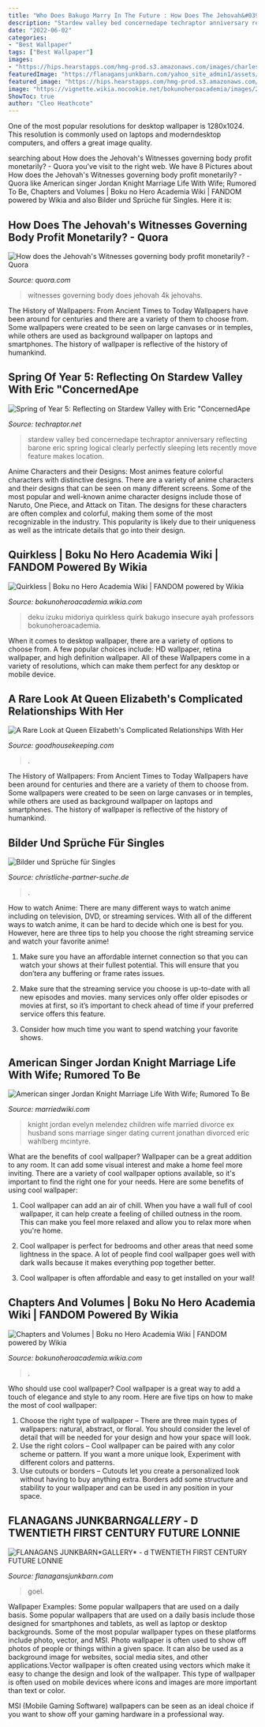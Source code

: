 ```yaml
---
title: "Who Does Bakugo Marry In The Future : How Does The Jehovah&#039;s Witnesses Governing Body Profit Monetarily?"
description: "Stardew valley bed concernedape techraptor anniversary reflecting barone eric spring logical clearly perfectly sleeping lets recently move feature makes location"
date: "2022-06-02"
categories:
- "Best Wallpaper"
tags: ["Best Wallpaper"]
images:
- "https://hips.hearstapps.com/hmg-prod.s3.amazonaws.com/images/charles-queen-1534529454.jpg?crop=0.700xw:1.00xh;0.126xw,0&amp;resize=480:*"
featuredImage: "https://flanagansjunkbarn.com/yahoo_site_admin1/assets/images/IMG_1767.326125759_std.JPG"
featured_image: "https://hips.hearstapps.com/hmg-prod.s3.amazonaws.com/images/charles-queen-1534529454.jpg?crop=0.700xw:1.00xh;0.126xw,0&amp;resize=480:*"
image: "https://vignette.wikia.nocookie.net/bokunoheroacademia/images/2/2f/Volume_2.png/revision/latest?cb=20160405163822"
ShowToc: true
author: "Cleo Heathcote"
---
```



One of the most popular resolutions for desktop wallpaper is 1280x1024. This resolution is commonly used on laptops and moderndesktop computers, and offers a great image quality.

	

		
searching about How does the Jehovah&#039;s Witnesses governing body profit monetarily? - Quora you've visit to the right web. We have 8 Pictures about How does the Jehovah&#039;s Witnesses governing body profit monetarily? - Quora like American singer Jordan Knight Marriage Life With Wife; Rumored To Be, Chapters and Volumes | Boku no Hero Academia Wiki | FANDOM powered by Wikia and also Bilder und Sprüche für Singles. Here it is:
		
    
## How Does The Jehovah&#039;s Witnesses Governing Body Profit Monetarily? - Quora

<img loading=lazy src="https://qph.fs.quoracdn.net/main-qimg-9e0d1b62d17ddc84e5915b5b70a74886" onerror="this.onerror=null;this.src='https://tse1.mm.bing.net/th?id=OIP.ng0bYtF93ITlkVtbcKdIhgHaFj&amp;pid=15.1';" alt="How does the Jehovah&#039;s Witnesses governing body profit monetarily? - Quora">

_Source: quora.com_

>witnesses governing body does jehovah 4k jehovahs. 

	

The History of Wallpapers: From Ancient Times to Today
Wallpapers have been around for centuries and there are a variety of them to choose from. Some wallpapers were created to be seen on large canvases or in temples, while others are used as background wallpaper on laptops and smartphones. The history of wallpaper is reflective of the history of humankind.

    
## Spring Of Year 5: Reflecting On Stardew Valley With Eric &quot;ConcernedApe

<img loading=lazy src="https://techraptor.net/sites/default/files/images/Anniversary_KitchenBed.JPG" onerror="this.onerror=null;this.src='https://tse3.mm.bing.net/th?id=OIP.3Md2WSgsj4xVFljIQ0xflgHaFf&amp;pid=15.1';" alt="Spring of Year 5: Reflecting on Stardew Valley with Eric &quot;ConcernedApe">

_Source: techraptor.net_

>stardew valley bed concernedape techraptor anniversary reflecting barone eric spring logical clearly perfectly sleeping lets recently move feature makes location. 

	

Anime Characters and their Designs: Most animes feature colorful characters with distinctive designs.
There are a variety of anime characters and their designs that can be seen on many different screens. Some of the most popular and well-known anime character designs include those of Naruto, One Piece, and Attack on Titan. The designs for these characters are often complex and colorful, making them some of the most recognizable in the industry. This popularity is likely due to their uniqueness as well as the intricate details that go into their design.

    
## Quirkless | Boku No Hero Academia Wiki | FANDOM Powered By Wikia

<img loading=lazy src="https://vignette.wikia.nocookie.net/bokunoheroacademia/images/e/ee/Insecure_Izuku.png/revision/latest?cb=20170718024151" onerror="this.onerror=null;this.src='https://tse4.mm.bing.net/th?id=OIP.gS0zpH2NFibLyzrtVqjVKQHaEK&amp;pid=15.1';" alt="Quirkless | Boku no Hero Academia Wiki | FANDOM powered by Wikia">

_Source: bokunoheroacademia.wikia.com_

>deku izuku midoriya quirkless quirk bakugo insecure ayah professors bokunoheroacademia. 

	

When it comes to desktop wallpaper, there are a variety of options to choose from. A few popular choices include: HD wallpaper, retina wallpaper, and high definition wallpaper. All of these Wallpapers come in a variety of resolutions, which can make them perfect for any desktop or mobile device. 

    
## A Rare Look At Queen Elizabeth&#039;s Complicated Relationships With Her

<img loading=lazy src="https://hips.hearstapps.com/hmg-prod.s3.amazonaws.com/images/charles-queen-1534529454.jpg?crop=0.700xw:1.00xh;0.126xw,0&amp;resize=480:*" onerror="this.onerror=null;this.src='https://tse3.mm.bing.net/th?id=OIP.s5YDqAbvuscFuw889uDx5QHaHY&amp;pid=15.1';" alt="A Rare Look at Queen Elizabeth&#039;s Complicated Relationships With Her">

_Source: goodhousekeeping.com_

>. 

	

The History of Wallpapers: From Ancient Times to Today
Wallpapers have been around for centuries and there are a variety of them to choose from. Some wallpapers were created to be seen on large canvases or in temples, while others are used as background wallpaper on laptops and smartphones. The history of wallpaper is reflective of the history of humankind.

    
## Bilder Und Sprüche Für Singles

<img loading=lazy src="http://www.christliche-partner-suche.de/images/sprueche/dont_worry_about_your_future.jpg" onerror="this.onerror=null;this.src='https://tse2.mm.bing.net/th?id=OIP.kdZvw-Rsj-qzYHreMvdlvAHaHa&amp;pid=15.1';" alt="Bilder und Sprüche für Singles">

_Source: christliche-partner-suche.de_

>. 

	

How to watch Anime: There are many different ways to watch anime including on television, DVD, or streaming services.
With all of the different ways to watch anime, it can be hard to decide which one is best for you. However, here are three tips to help you choose the right streaming service and watch your favorite anime!
1. Make sure you have an affordable internet connection so that you can watch your shows at their fullest potential. This will ensure that you don’tera any buffering or frame rates issues.

2. Make sure that the streaming service you choose is up-to-date with all new episodes and movies. many services only offer older episodes or movies at first, so it’s important to check ahead of time if your preferred service offers this feature.

3. Consider how much time you want to spend watching your favorite shows.

    
## American Singer Jordan Knight Marriage Life With Wife; Rumored To Be

<img loading=lazy src="https://marriedwiki.com/uploads/2018/06/knight-and-kids.jpg" onerror="this.onerror=null;this.src='https://tse2.mm.bing.net/th?id=OIP.Dhmbvz7W6OBXol5IwOqLjwAAAA&amp;pid=15.1';" alt="American singer Jordan Knight Marriage Life With Wife; Rumored To Be">

_Source: marriedwiki.com_

>knight jordan evelyn melendez children wife married divorce ex husband sons marriage singer dating current jonathan divorced eric wahlberg mcintyre. 

	

What are the benefits of cool wallpaper?
Wallpaper can be a great addition to any room. It can add some visual interest and make a home feel more inviting. There are a variety of cool wallpaper options available, so it's important to find the right one for your needs. Here are some benefits of using cool wallpaper: 
1. Cool wallpaper can add an air of chill. When you have a wall full of cool wallpaper, it can help create a feeling of chilled outness in the room. This can make you feel more relaxed and allow you to relax more when you're home. 

2. Cool wallpaper is perfect for bedrooms and other areas that need some lightness in the space. A lot of people find cool wallpaper goes well with dark walls because it makes everything pop together better. 

3. Cool wallpaper is often affordable and easy to get installed on your wall!

    
## Chapters And Volumes | Boku No Hero Academia Wiki | FANDOM Powered By Wikia

<img loading=lazy src="https://vignette.wikia.nocookie.net/bokunoheroacademia/images/2/2f/Volume_2.png/revision/latest?cb=20160405163822" onerror="this.onerror=null;this.src='https://tse3.mm.bing.net/th?id=OIP.X53adGSQWaOxZT68EaIKJgHaLo&amp;pid=15.1';" alt="Chapters and Volumes | Boku no Hero Academia Wiki | FANDOM powered by Wikia">

_Source: bokunoheroacademia.wikia.com_

>. 

	

Who should use cool wallpaper?
Cool wallpaper is a great way to add a touch of elegance and style to any room. Here are five tips on how to make the most of cool wallpaper: 
1) Choose the right type of wallpaper – There are three main types of wallpapers: natural, abstract, or floral. You should consider the level of detail that will be needed for your design and how your space will look. 
2) Use the right colors – Cool wallpaper can be paired with any color scheme or pattern. If you want a more unique look, Experiment with different colors and patterns. 
3) Use cutouts or borders – Cutouts let you create a personalized look without having to buy anything extra. Borders add some structure and stability to your wallpaper and can be used in any position in your space.

    
## FLANAGANS JUNKBARN*GALLERY﻿* - D TWENTIETH FIRST CENTURY FUTURE LONNIE

<img loading=lazy src="https://flanagansjunkbarn.com/yahoo_site_admin1/assets/images/IMG_1767.326125759_std.JPG" onerror="this.onerror=null;this.src='https://tse3.mm.bing.net/th?id=OIP.1wb20XXcdt7N30zZiV_BZAHaFj&amp;pid=15.1';" alt="FLANAGANS JUNKBARN*GALLERY﻿* - d TWENTIETH FIRST CENTURY FUTURE LONNIE">

_Source: flanagansjunkbarn.com_

>goel. 

	

Wallpaper Examples: Some popular wallpapers that are used on a daily basis.
Some popular wallpapers that are used on a daily basis include those designed for smartphones and tablets, as well as laptop or desktop backgrounds. Some of the most popular wallpaper types on these platforms include photo, vector, and MSI. 
Photo wallpaper is often used to show off photos of people or things within a given space. It can also be used as a background image for websites, social media sites, and other applications.Vector wallpaper is often created using vectors which make it easy to change the design and look of the wallpaper. This type of wallpaper is often used on mobile devices where icons and images are more important than text or color. 

MSI (Mobile Gaming Software) wallpapers can be seen as an ideal choice if you want to show off your gaming hardware in a professional way.

